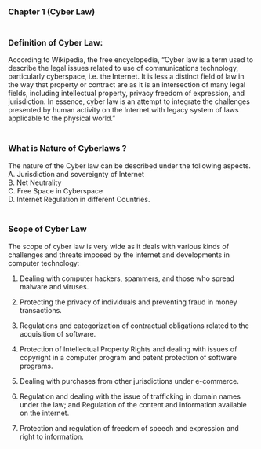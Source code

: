 <!--CHAPTER 1-->
### Chapter 1 (Cyber Law)
 
### **<br/>Definition of Cyber Law:**

<p>According to Wikipedia, the free encyclopedia, “Cyber law is a term used to describe the legal issues related to use of communications technology, particularly cyberspace, i.e. the Internet. It is less a distinct field of law in the way that property or contract are as it is an intersection of many legal fields, including intellectual property, privacy freedom of expression, and jurisdiction. In essence, cyber law is an attempt to integrate the challenges presented by human activity on the Internet with legacy system of laws applicable to the physical world.”</p>

### **<br/>What is Nature of Cyberlaws ?**
<p>The nature of the Cyber law can be described under the following aspects.<br/>
A. Jurisdiction and sovereignty of Internet<br/>
B. Net Neutrality<br/>
C. Free Space in Cyberspace<br/>
D. Internet Regulation in different Countries.

### **<br/>Scope of Cyber Law**

<p>The scope of cyber law is very wide as it deals with various kinds of challenges and threats imposed by the internet and developments in computer technology:<br/>


1. Dealing with computer hackers, spammers, and those who spread malware and viruses.<br/>

2. Protecting the privacy of individuals and preventing fraud in money transactions.<br/>

3. Regulations and categorization of contractual obligations related to the acquisition of software.<br/>

4. Protection of Intellectual Property Rights and dealing with issues of copyright in a computer program and patent protection of software programs.<br/>

5. Dealing with purchases from other jurisdictions under e-commerce.<br/>

6. Regulation and dealing with the issue of trafficking in domain names under the law; and
Regulation of the content and information available on the internet.<br/>

7. Protection and regulation of freedom of speech and expression and right to information.<br/></p>